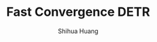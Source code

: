 ---
vol: '002'
time: 2024.12.06
title: "Fast Convergence DETR"
author: "Shihua Huang"
info: " Intellindust Technology"
personal_url: https://www.shihuahuang.cn/
---